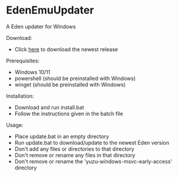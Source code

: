 # EdenEmuUpdater
A Eden updater for Windows

Download:
- Click [here](https://github.com/Xryzo11/EdenEmuUpdater/releases) to download the newest release

Prerequisites:
- Windows 10/11
- powershell (should be preinstalled with Windows)
- winget (should be preinstalled with Windows)

Installation:
- Download and run install.bat
- Follow the instructions given in the batch file

Usage:
- Place update.bat in an empty directory
- Run update.bat to download/update to the newest Eden version
- Don't add any files or directories to that directory
- Don't remove or rename any files in that directory
- Don't remove or rename the 'yuzu-windows-msvc-early-access' directory